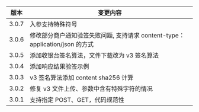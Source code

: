 | 版本  | 变更内容                                                                     |
| ----- | ---------------------------------------------------------------------------- |
| 3.0.7 | 入参支持特殊符号 |
| 3.0.6 | 修改部分商户通知验签失败问题, 支持请求 content-type：application/json 的方式 |
| 3.0.5 | 添加收银台签名算法，文件下载改为 v3 签名算法                                 |
| 3.0.4 | 添加响应结果验签示例                                                         |
| 3.0.3 | v3 签名算法添加 content sha256 计算                                          |
| 3.0.2 | 修复 v3 文件上传、参数中含有特殊字符的情况                                   |
| 3.0.1 | 支持指定 POST、GET，代码规范性                                               |
